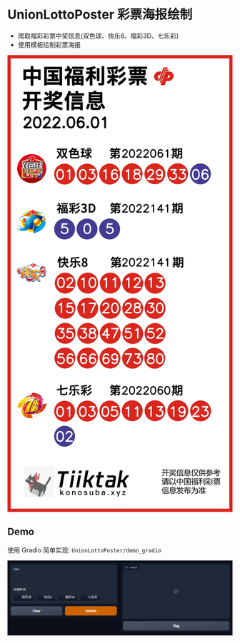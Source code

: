 # UnionLottoPoster 彩票海报绘制

- 爬取福彩彩票中奖信息(双色球、快乐8、福彩3D、七乐彩)
- 使用模板绘制彩票海报

![poster](doc/lotto_poster.jpg)

## Demo

使用 Gradio 简单实现: `UnionLottoPoster/demo_gradio`

![gradio demo](doc/gradio_demo.png)